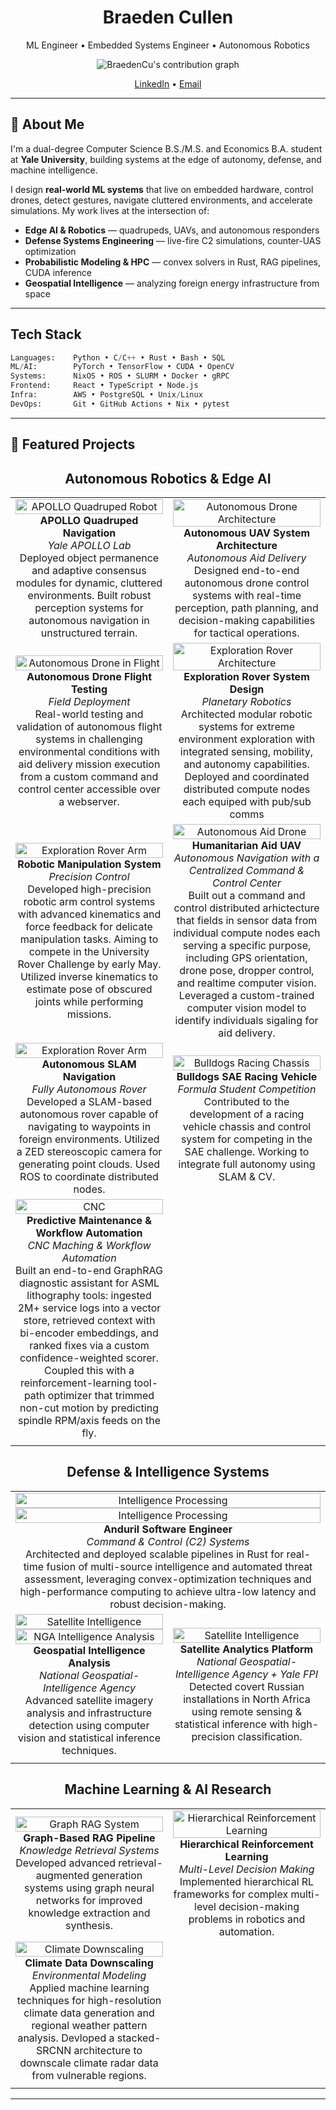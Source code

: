 <!-- markdownlint-disable MD033 -->

<h1 align="center">Braeden Cullen </h1>
<p align="center">
  ML Engineer • Embedded Systems Engineer • Autonomous Robotics  
</p>

<p align="center">
  <img src="https://ghchart.rshah.org/BraedenCu" alt="BraedenCu's contribution graph" />
</p>

<p align="center">
  <!--a href="https://www.braedencullen.com">🌐 Website</a-->
  <a href="https://www.linkedin.com/in/braeden-cullen">LinkedIn</a> •
  <a href="mailto:braeden.cullen@yale.edu">Email</a>
</p>

---

## 🐙 **About Me**

I'm a dual-degree Computer Science B.S./M.S. and Economics B.A. student at **Yale University**, building systems at the edge of autonomy, defense, and machine intelligence.

I design **real-world ML systems** that live on embedded hardware, control drones, detect gestures, navigate cluttered environments, and accelerate simulations. My work lives at the intersection of:

- **Edge AI & Robotics** — quadrupeds, UAVs, and autonomous responders  
- **Defense Systems Engineering** — live-fire C2 simulations, counter-UAS optimization  
- **Probabilistic Modeling & HPC** — convex solvers in Rust, RAG pipelines, CUDA inference  
- **Geospatial Intelligence** — analyzing foreign energy infrastructure from space  

---

## Tech Stack

```python
Languages:    Python • C/C++ • Rust • Bash • SQL
ML/AI:        PyTorch • TensorFlow • CUDA • OpenCV
Systems:      NixOS • ROS • SLURM • Docker • gRPC  
Frontend:     React • TypeScript • Node.js  
Infra:        AWS • PostgreSQL • Unix/Linux
DevOps:       Git • GitHub Actions • Nix • pytest
```

---

## 🐙 **Featured Projects**

<div align="center">

## Autonomous Robotics & Edge AI

<table>
<tr>
<td align="center" width="50%">
  <img src="images/apollo-quadupedal.png" alt="APOLLO Quadruped Robot" width="100%"/>
  <br><strong>APOLLO Quadruped Navigation</strong>
  <br><em>Yale APOLLO Lab</em>
  <br>Deployed object permanence and adaptive consensus modules for dynamic, cluttered environments. Built robust perception systems for autonomous navigation in unstructured terrain.
</td>
<td align="center" width="50%">
  <img src="images/autonomous-drone-architecture.png" alt="Autonomous Drone Architecture" width="100%"/>
  <br><strong>Autonomous UAV System Architecture</strong>
  <br><em>Autonomous Aid Delivery</em>
  <br>Designed end-to-end autonomous drone control systems with real-time perception, path planning, and decision-making capabilities for tactical operations.
</td>
</tr>
<tr>
<td align="center" width="50%">
  <img src="images/autonomous-drone.jpeg" alt="Autonomous Drone in Flight" width="100%"/>
  <br><strong>Autonomous Drone Flight Testing</strong>
  <br><em>Field Deployment</em>
  <br>Real-world testing and validation of autonomous flight systems in challenging environmental conditions with aid delivery mission execution from a custom command and control center accessible over a webserver.
</td>
<td align="center" width="50%">
  <img src="images/exploration-rover-architecture.png" alt="Exploration Rover Architecture" width="100%"/>
  <br><strong>Exploration Rover System Design</strong>
  <br><em>Planetary Robotics</em>
  <br>Architected modular robotic systems for extreme environment exploration with integrated sensing, mobility, and autonomy capabilities. Deployed and coordinated distributed compute nodes each equiped with pub/sub comms
</td>
</tr>
<tr>
<td align="center" width="50%">
  <img src="images/exploration-rover-arm.png" alt="Exploration Rover Arm" width="100%"/>
  <br><strong>Robotic Manipulation System</strong>
  <br><em>Precision Control</em>
  <br>Developed high-precision robotic arm control systems with advanced kinematics and force feedback for delicate manipulation tasks. Aiming to compete in the University Rover Challenge by early May. Utilized inverse kinematics to estimate pose of obscured joints while performing missions.
</td>
<td align="center" width="50%">
  <img src="images/aid-drone.png" alt="Autonomous Aid Drone" width="100%"/>
  <br><strong>Humanitarian Aid UAV</strong>
  <br><em>Autonomous Navigation with a Centralized Command & Control Center</em>
  <br>Built out a command and control distributed arhictecture that fields in sensor data from individual compute nodes each serving a specific purpose, including GPS orientation, drone pose, dropper control, and realtime computer vision. Leveraged a custom-trained computer vision model to identify individuals sigaling for aid delivery.
</td>
</tr>
<tr>
<td align="center" width="50%">
  <img src="images/ros-rover.jpeg" alt="Exploration Rover Arm" width="100%"/>
  <br><strong>Autonomous SLAM Navigation</strong>
  <br><em>Fully Autonomous Rover</em>
  <br>Developed a SLAM-based autonomous rover capable of navigating to waypoints in foreign environments. Utilized a ZED stereoscopic camera for generating point clouds. Used ROS to coordinate distributed nodes.
</td>
<td align="center" width="50%">
  <img src="images/bulldogs-racing-chassis.png" alt="Bulldogs Racing Chassis" width="100%"/>
  <br><strong>Bulldogs SAE Racing Vehicle</strong>
  <br><em>Formula Student Competition</em>
  <br>Contributed to the development of a racing vehicle chassis and control system for competing in the SAE challenge. Working to integrate full autonomy using SLAM & CV.
</td>
</tr>
<tr>
<td align="center" width="50%">
  <img src="images/autonomous-cnc.jpg" alt="CNC" width="100%"/>
  <br><strong>Predictive Maintenance & Workflow Automation</strong>
  <br><em>CNC Maching & Workflow Automation</em>
  <br>Built an end-to-end GraphRAG diagnostic assistant for ASML lithography tools: ingested 2M+ service logs into a vector store, retrieved
context with bi-encoder embeddings, and ranked fixes via a custom confidence-weighted scorer. Coupled this with a reinforcement-learning tool-path optimizer that trimmed non-cut motion by predicting spindle RPM/axis feeds on the fly.
</td>
</tr>
<td align="center" width="50%">
</td>
<td align="center" width="50%">
</td>
</table>

## Defense & Intelligence Systems

<table>
<tr>
<td align="center" colspan="2" width="100%">
  <img src="images/anduril-class.jpg" align="center" alt="Intelligence Processing" width="100%"/>
  <img src="images/anduril-lattice.jpg" align="center" alt="Intelligence Processing" width="100%"/>
  <br><strong>Anduril Software Engineer</strong>
  <br><em>Command & Control (C2) Systems</em>
  <br>Architected and deployed scalable pipelines in Rust for real-time fusion of multi-source intelligence and automated threat assessment, leveraging convex-optimization techniques and high-performance computing to achieve ultra-low latency and robust decision-making.
</td>
</tr>
<tr>
<td align="center" width="50%">
  <img src="images/nga-intel.png" alt="Satellite Intelligence" width="100%"/>
  <img src="images/nga.png" alt="NGA Intelligence Analysis" width="100%"/>
  <br><strong>Geospatial Intelligence Analysis</strong>
  <br><em>National Geospatial-Intelligence Agency</em>
  <br>Advanced satellite imagery analysis and infrastructure detection using computer vision and statistical inference techniques.
</td>
<td align="center" width="50%">
  <img src="images/nga-satellite.png" alt="Satellite Intelligence" width="100%"/>
  <br><strong>Satellite Analytics Platform</strong>
  <br><em>National Geospatial-Intelligence Agency + Yale FPI</em>
  <br>Detected covert Russian installations in North Africa using remote sensing & statistical inference with high-precision classification.
</td>
</tr>
<tr>
<td align="center" width="50%">
</td>
<td align="center" width="50%">
</td>
</tr>
</table>

## Machine Learning & AI Research

<table>
<tr>
<td align="center" width="50%">
  <img src="images/graph-rag-alumni.png" alt="Graph RAG System" width="100%"/>
  <br><strong>Graph-Based RAG Pipeline</strong>
  <br><em>Knowledge Retrieval Systems</em>
  <br>Developed advanced retrieval-augmented generation systems using graph neural networks for improved knowledge extraction and synthesis.
</td>
<td align="center" width="50%">
  <img src="images/hierarchical-rl.png" alt="Hierarchical Reinforcement Learning" width="100%"/>
  <br><strong>Hierarchical Reinforcement Learning</strong>
  <br><em>Multi-Level Decision Making</em>
  <br>Implemented hierarchical RL frameworks for complex multi-level decision-making problems in robotics and automation.
</td>
</tr>
<tr>
<td align="center" width="50%">
  <img src="images/climate_downscaling.png" alt="Climate Downscaling" width="100%"/>
  <br><strong>Climate Data Downscaling</strong>
  <br><em>Environmental Modeling</em>
  <br>Applied machine learning techniques for high-resolution climate data generation and regional weather pattern analysis. Devloped a stacked-SRCNN architecture to downscale climate radar data from vulnerable regions.
</td>
</tr>
<td align="center" width="50%">
</td>
<td align="center" width="50%">
</td>
</tr>
</table>
</div>

---
